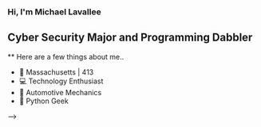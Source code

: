 ### Hi, I'm Michael Lavallee
## Cyber Security Major and Programming Dabbler
** Here are a few things about me..


* 🍂 Massachusetts | 413
* 💻 Technology Enthusiast
* 🔧 Automotive Mechanics 
* 🐍 Python Geek

-->

